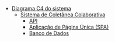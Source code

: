 * [Diagrama C4 do sistema](HOME)
  * [Sistema de Coletânea Colaborativa](Sistema%20de%20Colet%C3%A2nea%20Colaborativa/HOME)
    * [API](Sistema%20de%20Colet%C3%A2nea%20Colaborativa/API/HOME)
    * [Aplicação de Página Única (SPA)](Sistema%20de%20Colet%C3%A2nea%20Colaborativa/Aplica%C3%A7%C3%A3o%20de%20P%C3%A1gina%20%C3%9Anica%20(SPA)/HOME)
    * [Banco de Dados](Sistema%20de%20Colet%C3%A2nea%20Colaborativa/Banco%20de%20Dados/HOME)
